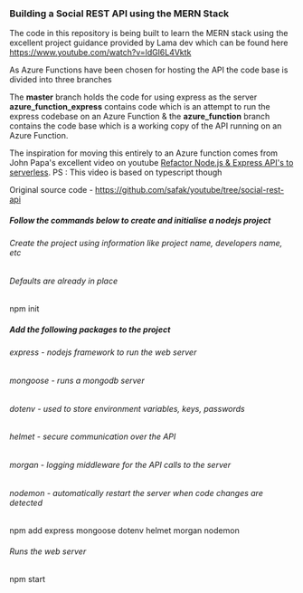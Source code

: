 
### Building a Social REST API using the MERN Stack
 The code in this repository is being  built to learn the MERN stack using the excellent project guidance provided by Lama dev 
 which can be found here https://www.youtube.com/watch?v=ldGl6L4Vktk

 As Azure Functions have been chosen for hosting the API the code base is divided into three branches
 
 The **master** branch holds the code for using express as the server
 **azure_function_express** contains code which is an attempt to run the express codebase on an Azure Function
 & the **azure_function** branch contains the code base which is a working copy of the API running on an Azure Function.
 
 The inspiration for moving this entirely to an Azure function comes from John Papa's excellent video on youtube [Refactor Node.js & Express API's to serverless](https://youtu.be/R6Oy5NzjtE0?t=2630). PS : This video is based on typescript though

Original source code  - https://github.com/safak/youtube/tree/social-rest-api 

##### Follow the commands below to create and initialise a nodejs project

###### Create the project using information like project name, developers name, etc
###### Defaults are already in place
npm init

##### Add the following packages to the project
###### express - nodejs framework to run the web server
###### mongoose - runs a mongodb server
###### dotenv - used to store environment variables, keys, passwords
###### helmet - secure communication over the API
###### morgan - logging middleware for the API calls to the server
###### nodemon - automatically restart the server when code changes are detected
npm add express mongoose dotenv helmet morgan nodemon

###### Runs the web server
npm start 
